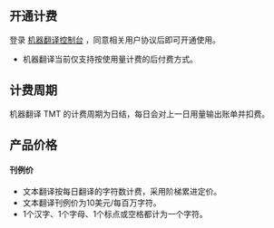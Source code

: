 

## 开通计费
登录 [机器翻译控制台](https://console.cloud.tencent.com/tmt) ，同意相关用户协议后即可开通使用。
- 机器翻译当前仅支持按使用量计费的后付费方式。

## 计费周期
机器翻译 TMT 的计费周期为日结，每日会对上一日用量输出账单并扣费。

## 产品价格
#### 刊例价
- 文本翻译按每日翻译的字符数计费，采用阶梯累进定价。
- 文本翻译刊例价为10美元/每百万字符。
- 1个汉字、1个字母、1个标点或空格都计为一个字符。
